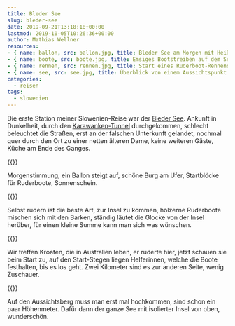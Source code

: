 ```yaml
---
title: Bleder See
slug: bleder-see
date: 2019-09-21T13:18:18+00:00
lastmod: 2019-10-05T10:26:36+00:00
author: Mathias Wellner
resources: 
- { name: ballon, src: ballon.jpg, title: Bleder See am Morgen mit Heißluftballon }
- { name: boote, src: boote.jpg, title: Emsiges Bootstreiben auf dem See }
- { name: rennen, src: rennen.jpg, title: Start eines Ruderboot-Rennens }
- { name: see, src: see.jpg, title: Überblick von einem Aussichtspunkt }
categories:
  - reisen
tags:
  - slowenien
---
```

Die erste Station meiner Slowenien-Reise war der [Bleder See](https://de.wikipedia.org/wiki/Bleder_See). Ankunft in Dunkelheit, durch den [Karawanken-Tunnel](https://de.wikipedia.org/wiki/Karawankentunnel_(Autobahn)) durchgekommen, schlecht beleuchtet die Straßen, erst an der falschen Unterkunft gelandet, nochmal quer durch den Ort zu einer netten älteren Dame, keine weiteren Gäste, Küche am Ende des Ganges. 

{{<responsive-image name="ballon">}}

Morgenstimmung, ein Ballon steigt auf, schöne Burg am Ufer, Startblöcke für Ruderboote, Sonnenschein.

{{<responsive-image name="boote">}}

Selbst rudern ist die beste Art, zur Insel zu kommen, hölzerne Ruderboote mischen sich mit den Barken, ständig läutet die Glocke von der Insel herüber, für einen kleine Summe kann man sich was wünschen.

{{<responsive-image name="rennen">}}

Wir treffen Kroaten, die in Australien leben, er ruderte hier, jetzt schauen sie beim Start zu, auf den Start-Stegen liegen Helferinnen, welche die Boote festhalten, bis es los geht. Zwei Kilometer sind es zur anderen Seite, wenig Zuschauer.

{{<responsive-image name="see">}}

Auf den Aussichtsberg muss man erst mal hochkommen, sind schon ein paar Höhenmeter. Dafür dann der ganze See mit isolierter Insel von oben, wunderschön. 
